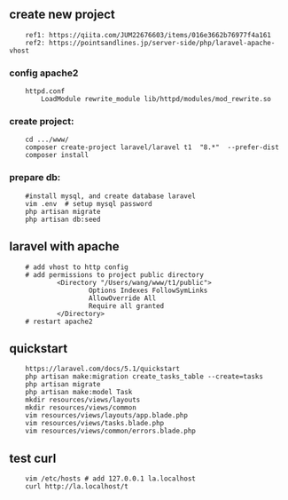 ## create new project
        ref1: https://qiita.com/JUM22676603/items/016e3662b76977f4a161
        ref2: https://pointsandlines.jp/server-side/php/laravel-apache-vhost
###  config apache2
        httpd.conf
            LoadModule rewrite_module lib/httpd/modules/mod_rewrite.so
### create project:
        cd .../www/
        composer create-project laravel/laravel t1  "8.*"  --prefer-dist
        composer install

### prepare db:
        #install mysql, and create database laravel
        vim .env  # setup mysql password
        php artisan migrate
        php artisan db:seed

## laravel with apache
        # add vhost to http config
        # add permissions to project public directory
                <Directory "/Users/wang/www/t1/public">
                        Options Indexes FollowSymLinks
                        AllowOverride All
                        Require all granted
                </Directory>
        # restart apache2
## quickstart
        https://laravel.com/docs/5.1/quickstart
        php artisan make:migration create_tasks_table --create=tasks
        php artisan migrate
        php artisan make:model Task
        mkdir resources/views/layouts
        mkdir resources/views/common
        vim resources/views/layouts/app.blade.php
        vim resources/views/tasks.blade.php
        vim resources/views/common/errors.blade.php

## test curl
        vim /etc/hosts # add 127.0.0.1 la.localhost
        curl http://la.localhost/t
